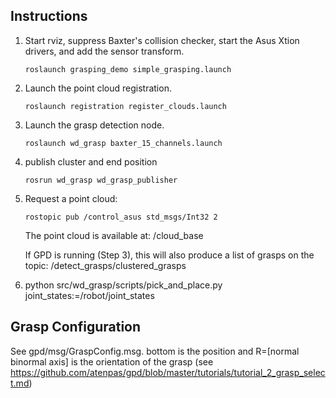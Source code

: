 
## Instructions

1. Start rviz, suppress Baxter's collision checker, start the Asus Xtion drivers, and add the sensor transform.
   
   ```roslaunch grasping_demo simple_grasping.launch```

2. Launch the point cloud registration.

   ```roslaunch registration register_clouds.launch```
  
3. Launch the grasp detection node.

   ```roslaunch wd_grasp baxter_15_channels.launch```
   
4. publish cluster and end position

   ```rosrun wd_grasp wd_grasp_publisher```

4. Request a point cloud:

   ```rostopic pub /control_asus std_msgs/Int32 2```
   
   The point cloud is available at: /cloud_base
   
   If GPD is running (Step 3), this will also produce a list of grasps on the topic: /detect_grasps/clustered_grasps

5. python src/wd_grasp/scripts/pick_and_place.py joint_states:=/robot/joint_states

## Grasp Configuration

See gpd/msg/GraspConfig.msg. bottom is the position and R=[normal binormal axis] is the orientation of the grasp 
(see https://github.com/atenpas/gpd/blob/master/tutorials/tutorial_2_grasp_select.md)
